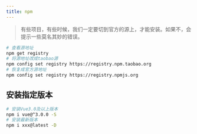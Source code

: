 ```yaml
---
title: npm
---
```

> 有些项目，有些时候，我们一定要切到官方的源上，才能安装。如果不，会提示一些莫名其妙的错误。
```bash
# 查看源地址
npm get registry
# 将源地址改成taobao源
npm config set registry https://registry.npm.taobao.org
# 恢复成官方源地址
npm config set registry https://registry.npmjs.org
```

## 安装指定版本
```bash
# 安装Vue3.0及以上版本
npm i vue@^3.0.0 -S
# 安装最新版本
npm i xxx@latest -D
```
